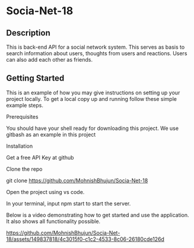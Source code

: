 # Socia-Net-18

## Description

This is back-end API for a social network system. This serves as basis to search information about users, thoughts from users and reactions. Users can also add each other as friends.

## Getting Started
This is an example of how you may give instructions on setting up your project locally. To get a local copy up and running follow these simple example steps.

Prerequisites

You should have your shell ready for downloading this project. We use gitbash as an example in this project

Installation

Get a free API Key at github

Clone the repo

git clone https://github.com/MohnishBhujun/Socia-Net-18

Open the project using vs code.

In your terminal, input npm start to start the server.

Below is a video demonstrating how to get started and use the application. It also shows all functionality possible.


https://github.com/MohnishBhujun/Socia-Net-18/assets/149837818/4c3015f0-c1c2-4533-8c06-26180cde126d

